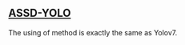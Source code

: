 ## [ASSD-YOLO](https://pan.baidu.com/s/1G8h8jvYEjaHbcHYPV5oS8w)

The using of method is exactly the same as Yolov7.
